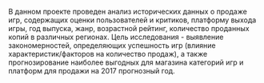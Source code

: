 В данном проекте проведен анализ исторических данных о продаже игр, содержащих оценки пользователей и критиков, платформу выхода игры, 
год выпуска, жанр, возрастной рейтинг, количество проданных копий в различных регионах.
Цель исследования - выявление закономерностей, определяющих успешность игр (влияние характеристик/факторов на количество продаж), 
а также прогнозирование наиболее выгодных для магазина категорий игр и платформ для продажи на 2017 прогнозный год.
